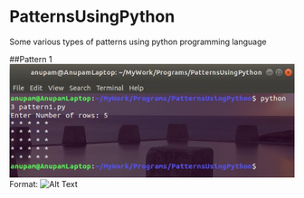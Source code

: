 # PatternsUsingPython
Some various types of patterns using python programming language

##Pattern 1
![pattern_1](/PatternImages/pattern1.jpg)
Format: ![Alt Text](url)
